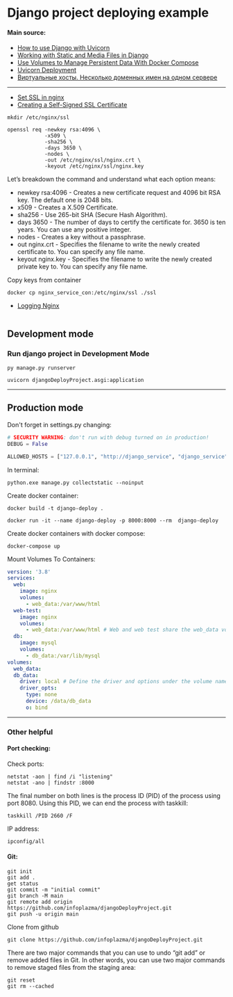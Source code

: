 # Django project deploying example

#### Main source:
* [How to use Django with Uvicorn](https://docs.djangoproject.com/en/5.1/howto/deployment/asgi/uvicorn/)
* [Working with Static and Media Files in Django](https://testdriven.io/blog/django-static-files/)
* [Use Volumes to Manage Persistent Data With Docker Compose](https://kinsta.com/blog/docker-compose-volumes/)
* [Uvicorn Deployment](https://www.uvicorn.org/deployment/)
* [Виртуальные хосты. Несколько доменных имен на одном сервере](https://youtu.be/ZyGfUllQ34I?si=DMHeiygLY4n2ubfa)
-----------------------
* [Set SSL in nginx](https://www.youtube.com/watch?v=wWHSpEPG8ec)
* [Creating a Self-Signed SSL Certificate](https://linuxize.com/post/creating-a-self-signed-ssl-certificate/)
```shell
mkdir /etc/nginx/ssl

openssl req -newkey rsa:4096 \
            -x509 \
            -sha256 \
            -days 3650 \
            -nodes \
            -out /etc/nginx/ssl/nginx.crt \
            -keyout /etc/nginx/ssl/nginx.key          
```
Let’s breakdown the command and understand what each option means:

- newkey rsa:4096 - Creates a new certificate request and 4096 bit RSA key. The default one is 2048 bits.
- x509 - Creates a X.509 Certificate.
- sha256 - Use 265-bit SHA (Secure Hash Algorithm).
- days 3650 - The number of days to certify the certificate for. 3650 is ten years. You can use any positive integer.
- nodes - Creates a key without a passphrase.
- out nginx.crt - Specifies the filename to write the newly created certificate to. You can specify any file name.
- keyout nginx.key - Specifies the filename to write the newly created private key to. You can specify any file name.

Copy keys from container
```shell
docker cp nginx_service_con:/etc/nginx/ssl ./ssl
```

* [Logging Nginx](https://www.youtube.com/watch?v=cLYq2CU0JTM&list=PLhgRAQ8BwWFa7ulOkX0qi5UfVizGD_-Rc&index=11)
```shell

```
## Development mode
### Run django project in Development Mode
```shell
py manage.py runserver

uvicorn djangoDeployProject.asgi:application
```
--------------------
## Production mode

Don't forget in settings.py changing:
```python
# SECURITY WARNING: don't run with debug turned on in production!
DEBUG = False

ALLOWED_HOSTS = ["127.0.0.1", "http://django_service", "django_service"]  #, "*"
```

In terminal:
```shell
python.exe manage.py collectstatic --noinput 
```


Create docker container:
```shell
docker build -t django-deploy .

docker run -it --name django-deploy -p 8000:8000 --rm  django-deploy
```
Create docker containers with docker compose:
```shell
docker-compose up
```

Mount Volumes To Containers:
```yaml
version: '3.8'
services:
  web:
    image: nginx
    volumes:
      - web_data:/var/www/html
  web-test:
    image: nginx
    volumes:
      - web_data:/var/www/html # Web and web test share the web_data volume
  db:
    image: mysql
    volumes:
      - db_data:/var/lib/mysql
volumes:
  web_data:
  db_data:
    driver: local # Define the driver and options under the volume name
    driver_opts:
      type: none
      device: /data/db_data
      o: bind
```
---------------------------------
### Other helpful

#### Port checking:
Check ports:
```shell
netstat -aon | find /i "listening"
netstat -ano | findstr :8000
```

The final number on both lines is the process ID (PID) of the process using port 8080. Using this PID, we can end the process with taskkill:
```shell
taskkill /PID 2660 /F
```

IP address:
```shell
ipconfig/all
```

#### Git:

```shell
git init
git add .
get status
git commit -m "initial commit"
git branch -M main
git remote add origin https://github.com/infoplazma/djangoDeployProject.git
git push -u origin main

```

Clone from github
```shell
git clone https://github.com/infoplazma/djangoDeployProject.git
```

There are two major commands that you can use to undo “git add” or remove added files in Git. In other words, 
you can use two major commands to remove staged files from the staging area:
```shell
git reset
git rm --cached
```
